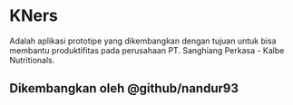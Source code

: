 # KNers
Adalah aplikasi prototipe yang dikembangkan dengan tujuan untuk bisa membantu produktifitas pada perusahaan PT. Sanghiang Perkasa - Kalbe Nutritionals.
## Dikembangkan oleh @github/nandur93